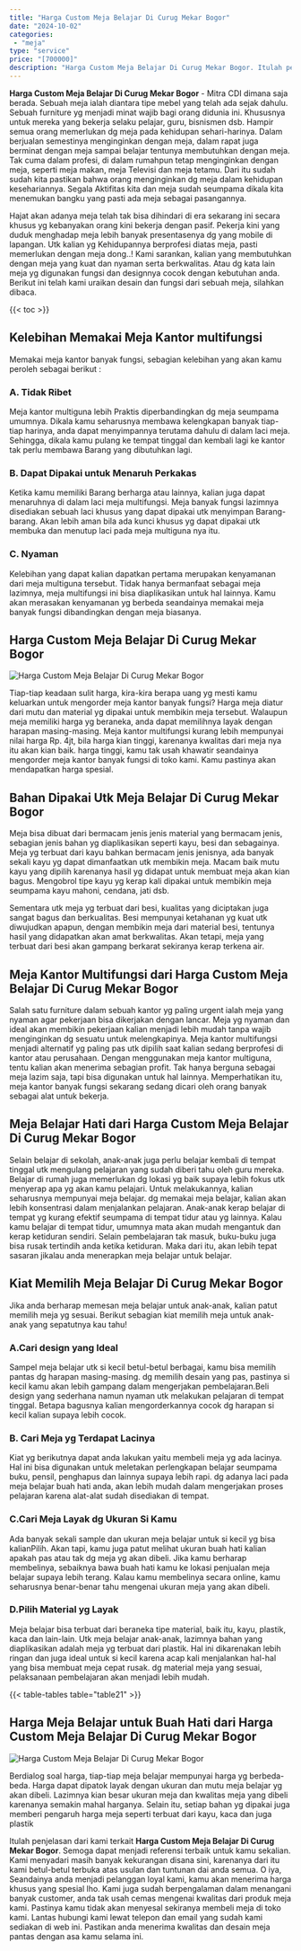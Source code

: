 ```yaml
---
title: "Harga Custom Meja Belajar Di Curug Mekar Bogor"
date: "2024-10-02"
categories:
 - "meja"
type: "service"
price: "[700000]"
description: "Harga Custom Meja Belajar Di Curug Mekar Bogor. Itulah penjelasan dari kami terkait **Harga Custom Meja Belajar Di Curug Mekar Bogor**. Semoga dapat menjadi..."
---
```


**Harga Custom Meja Belajar Di Curug Mekar Bogor** - Mitra CDI dimana saja berada. Sebuah meja ialah diantara tipe mebel yang telah ada sejak dahulu. Sebuah furniture yg menjadi minat wajib bagi orang didunia ini. Khususnya untuk mereka yang bekerja selaku pelajar, guru, bisnismen dsb. Hampir semua orang memerlukan dg meja pada kehidupan sehari-harinya. Dalam berjualan semestinya menginginkan dengan meja, dalam rapat juga berminat dengan meja sampai belajar tentunya membutuhkan dengan meja. Tak cuma dalam profesi, di dalam rumahpun tetap menginginkan dengan meja, seperti meja makan, meja Televisi dan meja tetamu. Dari itu sudah sudah kita pastikan bahwa orang menginginkan dg meja dalam kehidupan kesehariannya. Segala Aktifitas kita dan meja sudah seumpama dikala kita menemukan bangku yang pasti ada meja sebagai pasangannya.

Hajat akan adanya meja telah tak bisa dihindari di era sekarang ini secara khusus yg kebanyakan orang kini bekerja dengan pasif. Pekerja kini yang duduk menghadap meja lebih banyak presentasenya dg yang mobile di lapangan. Utk kalian yg Kehidupannya berprofesi diatas meja, pasti memerlukan dengan meja dong..! Kami sarankan, kalian yang membutuhkan dengan meja yang kuat dan nyaman serta berkwalitas. Atau dg kata lain meja yg digunakan fungsi dan designnya cocok dengan kebutuhan anda. Berikut ini telah kami uraikan desain dan fungsi dari sebuah meja, silahkan dibaca.

{{< toc >}}

## Kelebihan Memakai Meja Kantor multifungsi

Memakai meja kantor banyak fungsi, sebagian kelebihan yang akan kamu peroleh sebagai berikut :

### A. Tidak Ribet

Meja kantor multiguna lebih Praktis diperbandingkan dg meja seumpama umumnya. Dikala kamu seharusnya membawa kelengkapan banyak tiap-tiap harinya, anda dapat menyimpannya terutama dahulu di dalam laci meja. Sehingga, dikala kamu pulang ke tempat tinggal dan kembali lagi ke kantor tak perlu membawa Barang yang dibutuhkan lagi.

### B. Dapat Dipakai untuk Menaruh Perkakas

Ketika kamu memiliki Barang berharga atau lainnya, kalian juga dapat menaruhnya di dalam laci meja multifungsi. Meja banyak fungsi lazimnya disediakan sebuah laci khusus yang dapat dipakai utk menyimpan Barang-barang. Akan lebih aman bila ada kunci khusus yg dapat dipakai utk membuka dan menutup laci pada meja multiguna nya itu.

### C. Nyaman

Kelebihan yang dapat kalian dapatkan pertama merupakan kenyamanan dari meja multiguna tersebut. Tidak hanya bermanfaat sebagai meja lazimnya, meja multifungsi ini bisa diaplikasikan untuk hal lainnya. Kamu akan merasakan kenyamanan yg berbeda seandainya memakai meja banyak fungsi dibandingkan dengan meja biasanya.

## Harga Custom Meja Belajar Di Curug Mekar Bogor

![Harga Custom Meja Belajar Di Curug Mekar Bogor](/images/meja/meja-dewasa-022.jpg)

Tiap-tiap keadaan sulit harga, kira-kira berapa uang yg mesti kamu keluarkan untuk mengorder meja kantor banyak fungsi? Harga meja diatur dari mutu dan material yg dipakai untuk membikin meja tersebut. Walaupun meja memiliki harga yg beraneka, anda dapat memilihnya layak dengan harapan masing-masing. Meja kantor multifungsi kurang lebih mempunyai nilai harga Rp. 4jt, bila harga kian tinggi, karenanya kwalitas dari meja nya itu akan kian baik. harga tinggi, kamu tak usah khawatir seandainya mengorder meja kantor banyak fungsi di toko kami. Kamu pastinya akan mendapatkan harga spesial.

## Bahan Dipakai Utk Meja Belajar Di Curug Mekar Bogor

Meja bisa dibuat dari bermacam jenis jenis material yang bermacam jenis, sebagian jenis bahan yg diaplikasikan seperti kayu, besi dan sebagainya. Meja yg terbuat dari kayu bahkan bermacam jenis jenisnya, ada banyak sekali kayu yg dapat dimanfaatkan utk membikin meja. Macam baik mutu kayu yang dipilih karenanya hasil yg didapat untuk membuat meja akan kian bagus. Mengobrol tipe kayu yg kerap kali dipakai untuk membikin meja seumpama kayu mahoni, cendana, jati dsb.

Sementara utk meja yg terbuat dari besi, kualitas yang diciptakan juga sangat bagus dan berkualitas. Besi mempunyai ketahanan yg kuat utk diwujudkan apapun, dengan membikin meja dari material besi, tentunya hasil yang didapatkan akan amat berkwalitas. Akan tetapi, meja yang terbuat dari besi akan gampang berkarat sekiranya kerap terkena air.

## Meja Kantor Multifungsi dari Harga Custom Meja Belajar Di Curug Mekar Bogor

Salah satu furniture dalam sebuah kantor yg paling urgent ialah meja yang nyaman agar pekerjaan bisa dikerjakan dengan lancar. Meja yg nyaman dan ideal akan membikin pekerjaan kalian menjadi lebih mudah tanpa wajib menginginkan dg sesuatu untuk melengkapinya. Meja kantor multifungsi menjadi alternatif yg paling pas utk dipilih saat kalian sedang berprofesi di kantor atau perusahaan. Dengan menggunakan meja kantor multiguna, tentu kalian akan menerima sebagian profit. Tak hanya berguna sebagai meja lazim saja, tapi bisa digunakan untuk hal lainnya. Memperhatikan itu, meja kantor banyak fungsi sekarang sedang dicari oleh orang banyak sebagai alat untuk bekerja.

## Meja Belajar Hati dari Harga Custom Meja Belajar Di Curug Mekar Bogor

Selain belajar di sekolah, anak-anak juga perlu belajar kembali di tempat tinggal utk mengulang pelajaran yang sudah diberi tahu oleh guru mereka. Belajar di rumah juga memerlukan dg lokasi yg baik supaya lebih fokus utk menyerap apa yg akan kamu pelajari. Untuk melakukannya, kalian seharusnya mempunyai meja belajar. dg memakai meja belajar, kalian akan lebih konsentrasi dalam menjalankan pelajaran. Anak-anak kerap belajar di tempat yg kurang efektif seumpama di tempat tidur atau yg lainnya. Kalau kamu belajar di tempat tidur, umumnya mata akan mudah mengantuk dan kerap ketiduran sendiri. Selain pembelajaran tak masuk, buku-buku juga bisa rusak tertindih anda ketika ketiduran. Maka dari itu, akan lebih tepat sasaran jikalau anda menerapkan meja belajar untuk belajar.

## Kiat Memilih Meja Belajar Di Curug Mekar Bogor

Jika anda berharap memesan meja belajar untuk anak-anak, kalian patut memilih meja yg sesuai. Berikut sebagian kiat memilih meja untuk anak-anak yang sepatutnya kau tahu!

### A.Cari design yang Ideal

Sampel meja belajar utk si kecil betul-betul berbagai, kamu bisa memilih pantas dg harapan masing-masing. dg memilih desain yang pas, pastinya si kecil kamu akan lebih gampang dalam mengerjakan pembelajaran.Beli design yang sederhana namun nyaman utk melakukan pelajaran di tempat tinggal. Betapa bagusnya kalian mengorderkannya cocok dg harapan si kecil kalian supaya lebih cocok.

### B. Cari Meja yg Terdapat Lacinya

Kiat yg berikutnya dapat anda lakukan yaitu membeli meja yg ada lacinya. Hal ini bisa digunakan untuk meletakan perlengkapan belajar seumpama buku, pensil, penghapus dan lainnya supaya lebih rapi. dg adanya laci pada meja belajar buah hati anda, akan lebih mudah dalam mengerjakan proses pelajaran karena alat-alat sudah disediakan di tempat.

### C.Cari Meja Layak dg Ukuran Si Kamu

Ada banyak sekali sample dan ukuran meja belajar untuk si kecil yg bisa kalianPilih. Akan tapi, kamu juga patut melihat ukuran buah hati kalian apakah pas atau tak dg meja yg akan dibeli. Jika kamu berharap membelinya, sebaiknya bawa buah hati kamu ke lokasi penjualan meja belajar supaya lebih terang. Kalau kamu membelinya secara online, kamu seharusnya benar-benar tahu mengenai ukuran meja yang akan dibeli.

### D.Pilih Material yg Layak

Meja belajar bisa terbuat dari beraneka tipe material, baik itu, kayu, plastik, kaca dan lain-lain. Utk meja belajar anak-anak, lazimnya bahan yang diaplikasikan adalah meja yg terbuat dari plastik. Hal ini dikarenakan lebih ringan dan juga ideal untuk si kecil karena acap kali menjalankan hal-hal yang bisa membuat meja cepat rusak. dg material meja yang sesuai, pelaksanaan pembelajaran akan menjadi lebih mudah.

{{< table-tables table="table21" >}}

## Harga Meja Belajar untuk Buah Hati dari Harga Custom Meja Belajar Di Curug Mekar Bogor

![Harga Custom Meja Belajar Di Curug Mekar Bogor](/images/meja/meja-anak-015.jpg)

Berdialog soal harga, tiap-tiap meja belajar mempunyai harga yg berbeda-beda. Harga dapat dipatok layak dengan ukuran dan mutu meja belajar yg akan dibeli. Lazimnya kian besar ukuran meja dan kwalitas meja yang dibeli karenanya semakin mahal harganya. Selain itu, setiap bahan yg dipakai juga memberi pengaruh harga meja seperti terbuat dari kayu, kaca dan juga plastik

Itulah penjelasan dari kami terkait **Harga Custom Meja Belajar Di Curug Mekar Bogor**. Semoga dapat menjadi referensi terbaik untuk kamu sekalian. Kami menyadari masih banyak kekurangan disana sini, karenanya dari itu kami betul-betul terbuka atas usulan dan tuntunan dai anda semua. O iya, Seandainya anda menjadi pelanggan loyal kami, kamu akan menerima harga khusus yang spesial lho. Kami juga sudah berpengalaman dalam menangani banyak customer, anda tak usah cemas mengenai kwalitas dari produk meja kami. Pastinya kamu tidak akan menyesal sekiranya membeli meja di toko kami. Lantas hubungi kami lewat telepon dan email yang sudah kami sediakan di web ini. Pastikan anda menerima kwalitas dan desain meja pantas dengan asa kamu selama ini.
